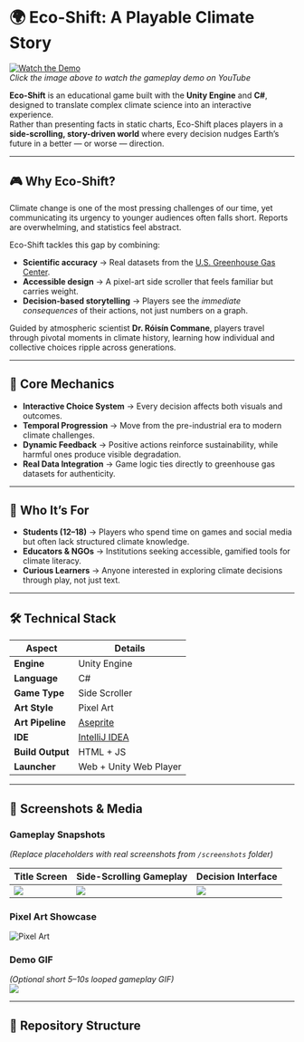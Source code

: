 # 🌍 Eco-Shift: A Playable Climate Story  

[![Watch the Demo](https://img.youtube.com/vi/PW4sVG3uJkg/0.jpg)](https://youtu.be/PW4sVG3uJkg)  
*Click the image above to watch the gameplay demo on YouTube*  

**Eco-Shift** is an educational game built with the **Unity Engine** and **C#**, designed to translate complex climate science into an interactive experience.  
Rather than presenting facts in static charts, Eco-Shift places players in a **side-scrolling, story-driven world** where every decision nudges Earth’s future in a better — or worse — direction.  

---
## 🎮 Why Eco-Shift?
Climate change is one of the most pressing challenges of our time, yet communicating its urgency to younger audiences often falls short. Reports are overwhelming, and statistics feel abstract.  

Eco-Shift tackles this gap by combining:
- **Scientific accuracy** → Real datasets from the [U.S. Greenhouse Gas Center](https://www.epa.gov/ghgemissions).  
- **Accessible design** → A pixel-art side scroller that feels familiar but carries weight.  
- **Decision-based storytelling** → Players see the *immediate consequences* of their actions, not just numbers on a graph.  

Guided by atmospheric scientist **Dr. Róisín Commane**, players travel through pivotal moments in climate history, learning how individual and collective choices ripple across generations.  

---
## 🧩 Core Mechanics
- **Interactive Choice System** → Every decision affects both visuals and outcomes.  
- **Temporal Progression** → Move from the pre-industrial era to modern climate challenges.  
- **Dynamic Feedback** → Positive actions reinforce sustainability, while harmful ones produce visible degradation.  
- **Real Data Integration** → Game logic ties directly to greenhouse gas datasets for authenticity.  

---
## 👥 Who It’s For
- **Students (12–18)** → Players who spend time on games and social media but often lack structured climate knowledge.  
- **Educators & NGOs** → Institutions seeking accessible, gamified tools for climate literacy.  
- **Curious Learners** → Anyone interested in exploring climate decisions through play, not just text.  

---
## 🛠️ Technical Stack

| Aspect            | Details |
|-------------------|---------|
| **Engine**        | Unity Engine |
| **Language**      | C# |
| **Game Type**     | Side Scroller |
| **Art Style**     | Pixel Art |
| **Art Pipeline**  | [Aseprite](https://www.aseprite.org/) |
| **IDE**           | [IntelliJ IDEA](https://www.jetbrains.com/idea/) |
| **Build Output**  | HTML + JS |
| **Launcher**      | Web + Unity Web Player |

---
## 📸 Screenshots & Media

### Gameplay Snapshots  
*(Replace placeholders with real screenshots from `/screenshots` folder)*

| Title Screen | Side-Scrolling Gameplay | Decision Interface |
|--------------|--------------------------|--------------------|
| ![](screenshots/title.png) | ![](screenshots/gameplay.png) | ![](screenshots/decision.png) |

### Pixel Art Showcase  
![Pixel Art](screenshots/pixel-art.png)

### Demo GIF  
*(Optional short 5–10s looped gameplay GIF)*  
![](screenshots/demo.gif)

---
## 📂 Repository Structure
